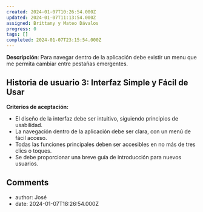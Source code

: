 ```yaml
---
created: 2024-01-07T10:26:54.000Z
updated: 2024-01-07T11:13:54.000Z
assigned: Brittany y Mateo Dávalos
progress: 0
tags: []
completed: 2024-01-07T23:15:54.000Z
---
```


**Descripción**:
Para navegar dentro de la aplicación debe existir un menu que me permita cambiar entre pestañas emergentes. 

## Historia de usuario 3: Interfaz Simple y Fácil de Usar


**Criterios de aceptación:**

* El diseño de la interfaz debe ser intuitivo, siguiendo principios de usabilidad.
* La navegación dentro de la aplicación debe ser clara, con un menú de fácil acceso.
* Todas las funciones principales deben ser accesibles en no más de tres clics o toques.
* Se debe proporcionar una breve guía de introducción para nuevos usuarios.

## Comments

- author: José
- date: 2024-01-07T18:26:54.000Z
  
